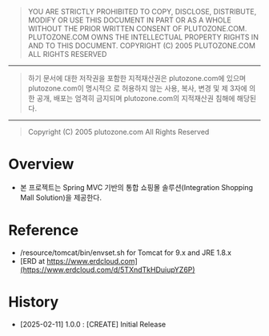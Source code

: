 > YOU ARE STRICTLY PROHIBITED TO COPY, DISCLOSE, DISTRIBUTE, MODIFY OR USE THIS
DOCUMENT IN PART OR AS A WHOLE WITHOUT THE PRIOR WRITTEN CONSENT OF
PLUTOZONE.COM.
PLUTOZONE.COM OWNS THE INTELLECTUAL PROPERTY RIGHTS IN AND TO THIS DOCUMENT.
COPYRIGHT (C) 2005 PLUTOZONE.COM ALL RIGHTS RESERVED
***
> 하기 문서에 대한 저작권을 포함한 지적재산권은 plutozone.com에 있으며 plutozone.com이 명시적으
로 허용하지 않는 사용, 복사, 변경 및 제 3자에 의한 공개, 배포는 엄격히 금지되며
plutozone.com의 지적재산권 침해에 해당된다.
***
> Copyright (C) 2005 plutozone.com All Rights Reserved


# Overview
- 본 프로젝트는 Spring MVC 기반의 통합 쇼핑몰 솔루션(Integration Shopping Mall Solution)을 제공한다.


# Reference
- /resource/tomcat/bin/envset.sh for Tomcat for 9.x and JRE 1.8.x
- [ERD at https://www.erdcloud.com](https://www.erdcloud.com/d/5TXndTkHDuiupYZ6P)


# History
- [2025-02-11] 1.0.0	: [CREATE] Initial Release